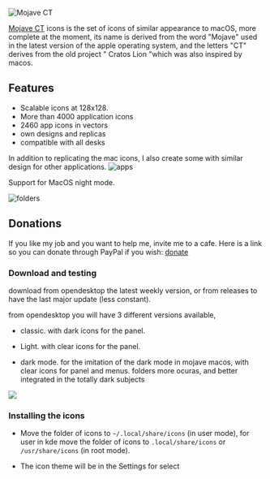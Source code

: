 

![Mojave CT](https://i.imgur.com/fhQKwGo.png)

 
[Mojave CT](https://github.com/zayronxio/Mojave-CT) icons is the set of icons of similar appearance to macOS, more complete at the moment, its name is derived from the word "Mojave" used in the latest version of the apple operating system, and the letters "CT" derives from the old project " Cratos Lion "which was also inspired by macos.


## Features
- Scalable icons at 128x128.
- More than 4000 application icons
- 2460 app icons in vectors
- own designs and replicas
- compatible with all desks



In addition to replicating the mac icons, I also create some with similar design for other applications.
![apps](https://i.imgur.com/nRdUAwf.png)



Support for MacOS night mode.

![folders](https://i.imgur.com/RW2Cmkq.png)



## Donations
If you like my job and you want to help me, invite me to a cafe. Here is a link so you can donate through PayPal if you wish: [donate](https://www.paypal.me/zayronxio)

### Download and testing

download from opendesktop the latest weekly version, or from releases to have the last major update (less constant).

from opendesktop you will have 3 different versions available,

 - classic. with dark icons for the panel.

 - Light. with clear icons for the panel.

 - dark mode. for the imitation of the dark mode in mojave macos, with clear icons for panel and menus.
folders more ocuras, and better integrated in the totally dark subjects

[<img src="https://i.imgur.com/qgvFzxq.png">](https://www.opendesktop.org/p/1210856/#files-panel) 
### Installing the icons

   - Move the folder of icons to `~/.local/share/icons` (in user mode), for user in kde move the folder of icons to `.local/share/icons` or `/usr/share/icons` (in root mode).

   - The icon theme will be in the Settings for select




